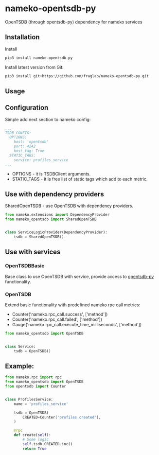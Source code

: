 # nameko-opentsdb-py
OpenTSDB (through opentsdb-py) dependency for nameko services

## Installation

Install
```bash
pip3 install nameko-opentsdb-py
```

Install latest version from Git:
```bash
pip3 install git+https://github.com/fraglab/nameko-opentsdb-py.git
```

## Usage

## Configuration

Simple add next section to nameko config:
```yaml
...
TSDB_CONFIG:
  OPTIONS:
    host: 'opentsdb'
    port: 4242
    host_tag: True
  STATIC_TAGS:
    service: profiles_service
...
```
* OPTIONS - it is TSDBClient arguments.
* STATIC_TAGS - it is free list of static tags which add to each metric.

## Use with dependency providers

SharedOpenTSDB - use OpenTSDB with dependency providers.

```python
from nameko.extensions import DependencyProvider
from nameko_opentsdb import SharedOpenTSDB


class ServiceLogicProvider(DependencyProvider):
    tsdb = SharedOpenTSDB()

```

## Use with services

### OpenTSDBBasic
Base class to use OpenTSDB with service, provide access to [opentsdb-py](https://github.com/scarchik/opentsdb-py) functionality.

### OpenTSDB
Extend basic functionality with predefined nameko rpc call metrics:

* Counter('nameko.rpc_call.success', ['method'])
* Counter('nameko.rpc_call.failed', ['method'])
* Gauge('nameko.rpc_call.execute_time_milliseconds', ['method'])

```python
from nameko_opentsdb import OpenTSDB


class Service:
    tsdb = OpenTSDB()

```

## Example:
```python
from nameko.rpc import rpc
from nameko_opentsdb import OpenTSDB
from opentsdb import Counter


class ProfilesService:
    name = 'profiles_service'

    tsdb = OpenTSDB(
        CREATED=Counter('profiles.created'),
    )

    @rpc
    def create(self):
        # Some logic
        self.tsdb.CREATED.inc()
        return True

```